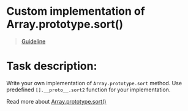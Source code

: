 # Custom implementation of Array.prototype.sort()

> [Guideline](https://github.com/mate-academy/js_task-guideline/blob/master/README.md)

# Task description: 

Write your own implementation of `Array.prototype.sort` method. Use predefined `[].__proto__.sort2` function for your implementation.

Read more about [Array.prototype.sort()](https://developer.mozilla.org/en-US/docs/Web/JavaScript/Reference/Global_Objects/Array/sort)
